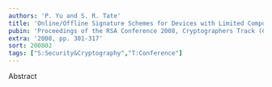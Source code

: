 ```yaml
---
authors: 'P. Yu and S. R. Tate'
title: 'Online/Offline Signature Schemes for Devices with Limited Computing Capabilities'
pubin: 'Proceedings of the RSA Conference 2008, Cryptographers Track (CT-RSA)'
extra: '2008, pp. 301-317'
sort: 200802
tags: ["S:Security&Cryptography","T:Conference"]
---
```

Abstract




